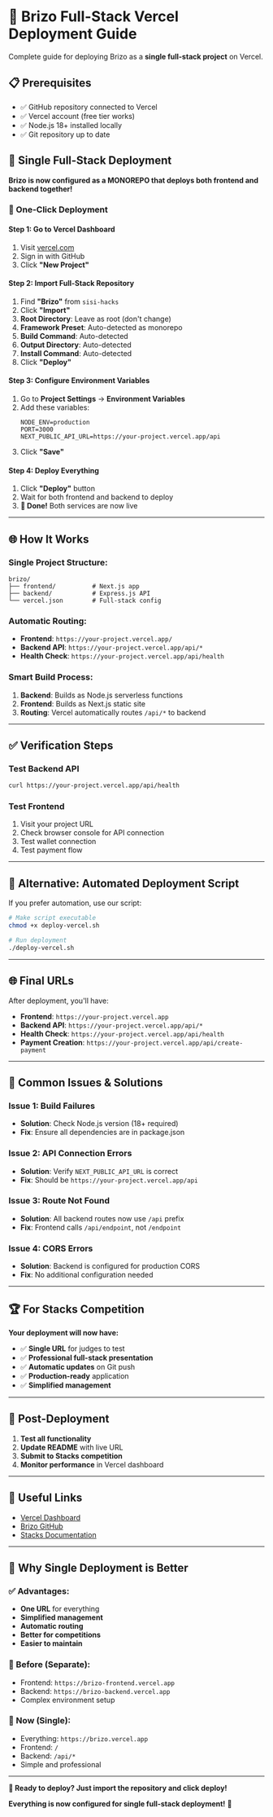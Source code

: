 # 🚀 Brizo Full-Stack Vercel Deployment Guide

Complete guide for deploying Brizo as a **single full-stack project** on Vercel.

## 📋 Prerequisites

- ✅ GitHub repository connected to Vercel
- ✅ Vercel account (free tier works)
- ✅ Node.js 18+ installed locally
- ✅ Git repository up to date

## 🎯 Single Full-Stack Deployment

**Brizo is now configured as a MONOREPO that deploys both frontend and backend together!**

### **🚀 One-Click Deployment**

#### **Step 1: Go to Vercel Dashboard**
1. Visit [vercel.com](https://vercel.com)
2. Sign in with GitHub
3. Click **"New Project"**

#### **Step 2: Import Full-Stack Repository**
1. Find **"Brizo"** from `sisi-hacks`
2. Click **"Import"**
3. **Root Directory**: Leave as root (don't change)
4. **Framework Preset**: Auto-detected as monorepo
5. **Build Command**: Auto-detected
6. **Output Directory**: Auto-detected
7. **Install Command**: Auto-detected
8. Click **"Deploy"**

#### **Step 3: Configure Environment Variables**
1. Go to **Project Settings** → **Environment Variables**
2. Add these variables:
   ```
   NODE_ENV=production
   PORT=3000
   NEXT_PUBLIC_API_URL=https://your-project.vercel.app/api
   ```
3. Click **"Save"**

#### **Step 4: Deploy Everything**
1. Click **"Deploy"** button
2. Wait for both frontend and backend to deploy
3. **🎉 Done!** Both services are now live

---

## 🌐 How It Works

### **Single Project Structure:**
```
brizo/
├── frontend/          # Next.js app
├── backend/           # Express.js API
└── vercel.json        # Full-stack config
```

### **Automatic Routing:**
- **Frontend**: `https://your-project.vercel.app/`
- **Backend API**: `https://your-project.vercel.app/api/*`
- **Health Check**: `https://your-project.vercel.app/api/health`

### **Smart Build Process:**
1. **Backend**: Builds as Node.js serverless functions
2. **Frontend**: Builds as Next.js static site
3. **Routing**: Vercel automatically routes `/api/*` to backend

---

## ✅ Verification Steps

### **Test Backend API**
```bash
curl https://your-project.vercel.app/api/health
```

### **Test Frontend**
1. Visit your project URL
2. Check browser console for API connection
3. Test wallet connection
4. Test payment flow

---

## 🔄 Alternative: Automated Deployment Script

If you prefer automation, use our script:

```bash
# Make script executable
chmod +x deploy-vercel.sh

# Run deployment
./deploy-vercel.sh
```

---

## 🌐 Final URLs

After deployment, you'll have:

- **Frontend**: `https://your-project.vercel.app`
- **Backend API**: `https://your-project.vercel.app/api/*`
- **Health Check**: `https://your-project.vercel.app/api/health`
- **Payment Creation**: `https://your-project.vercel.app/api/create-payment`

---

## 🚨 Common Issues & Solutions

### **Issue 1: Build Failures**
- **Solution**: Check Node.js version (18+ required)
- **Fix**: Ensure all dependencies are in package.json

### **Issue 2: API Connection Errors**
- **Solution**: Verify `NEXT_PUBLIC_API_URL` is correct
- **Fix**: Should be `https://your-project.vercel.app/api`

### **Issue 3: Route Not Found**
- **Solution**: All backend routes now use `/api` prefix
- **Fix**: Frontend calls `/api/endpoint`, not `/endpoint`

### **Issue 4: CORS Errors**
- **Solution**: Backend is configured for production CORS
- **Fix**: No additional configuration needed

---

## 🏆 For Stacks Competition

**Your deployment will now have:**
- ✅ **Single URL** for judges to test
- ✅ **Professional full-stack presentation**
- ✅ **Automatic updates** on Git push
- ✅ **Production-ready** application
- ✅ **Simplified management**

---

## 📱 Post-Deployment

1. **Test all functionality**
2. **Update README** with live URL
3. **Submit to Stacks competition**
4. **Monitor performance** in Vercel dashboard

---

## 🔗 Useful Links

- [Vercel Dashboard](https://vercel.com/dashboard)
- [Brizo GitHub](https://github.com/sisi-hacks/Brizo)
- [Stacks Documentation](https://docs.stacks.co/)

---

## 🎯 Why Single Deployment is Better

### **✅ Advantages:**
- **One URL** for everything
- **Simplified management**
- **Automatic routing**
- **Better for competitions**
- **Easier to maintain**

### **🔄 Before (Separate):**
- Frontend: `https://brizo-frontend.vercel.app`
- Backend: `https://brizo-backend.vercel.app`
- Complex environment setup

### **🎉 Now (Single):**
- Everything: `https://brizo.vercel.app`
- Frontend: `/`
- Backend: `/api/*`
- Simple and professional

---

**🎯 Ready to deploy? Just import the repository and click deploy!**

**Everything is now configured for single full-stack deployment!** 🚀
